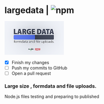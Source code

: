# largedata | ![npm](https://img.shields.io/npm/dt/largedata)

![logo](https://github.com/Nodeclient/largedata/blob/master/image.png)

- [x] Finish my changes
- [ ] Push my commits to GitHub
- [ ] Open a pull request

### Large size , formdata and file uploads.
Node.js files testing and preparing to published


